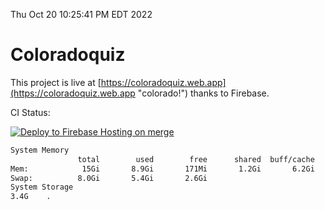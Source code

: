 Thu Oct 20 10:25:41 PM EDT 2022

# Coloradoquiz


This project is live at [https://coloradoquiz.web.app](https://coloradoquiz.web.app "colorado!") thanks to Firebase.

CI Status: 

[![Deploy to Firebase Hosting on merge](https://github.com/teamkushal/coloradoquiz/actions/workflows/firebase-hosting-merge.yml/badge.svg)](https://github.com/teamkushal/coloradoquiz/actions/workflows/firebase-hosting-merge.yml)

```bash
System Memory
               total        used        free      shared  buff/cache   available
Mem:            15Gi       8.9Gi       171Mi       1.2Gi       6.2Gi       4.8Gi
Swap:          8.0Gi       5.4Gi       2.6Gi
System Storage
3.4G	.
```
```bash
